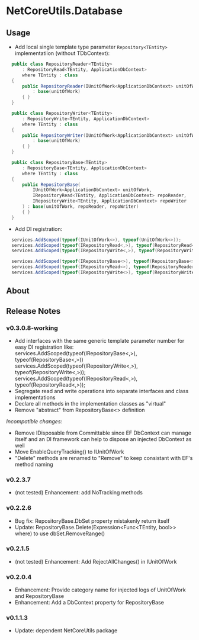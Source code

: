 # NetCoreUtils.Database

## Usage

- Add local single template type parameter `Repository<TEntity>` implementatiion (without TDbContext):

``` c#
  public class RepositoryReader<TEntity>
      : RepositoryRead<TEntity, ApplicationDbContext>
      where TEntity : class
  {
      public RepositoryReader(IUnitOfWork<ApplicationDbContext> unitOfWork)
          : base(unitOfWork)
      { }
  }

  public class RepositoryWriter<TEntity>
      : RepositoryWrite<TEntity, ApplicationDbContext>
      where TEntity : class
  {
      public RepositoryWriter(IUnitOfWork<ApplicationDbContext> unitOfWork)
          : base(unitOfWork)
      { }
  }

  public class RepositoryBase<TEntity>
      : RepositoryBase<TEntity, ApplicationDbContext>
      where TEntity : class
  {
      public RepositoryBase(
          IUnitOfWork<ApplicationDbContext> unitOfWork,
          IRepositoryRead<TEntity, ApplicationDbContext> repoReader,
          IRepositoryWrite<TEntity, ApplicationDbContext> repoWriter
      ) : base(unitOfWork, repoReader, repoWriter)
      { }
  }
```

- Add DI registration:

``` c#
  services.AddScoped(typeof(IUnitOfWork<>), typeof(UnitOfWork<>));
  services.AddScoped(typeof(IRepositoryRead<,>), typeof(RepositoryRead<,>));
  services.AddScoped(typeof(IRepositoryWrite<,>), typeof(RepositoryWrite<,>));

  services.AddScoped(typeof(IRepositoryBase<>), typeof(RepositoryBase<>));
  services.AddScoped(typeof(IRepositoryRead<>), typeof(RepositoryReader<>));
  services.AddScoped(typeof(IRepositoryWrite<>), typeof(RepositoryWriter<>));
```

## About

## Release Notes

### v0.3.0.8-working

- Add interfaces with the same generic template parameter number for easy DI registration like:
  services.AddScoped(typeof(IRepositoryBase<,>), typeof(RepositoryBase<,>))
  services.AddScoped(typeof(IRepositoryWrite<,>), typeof(RepositoryWrite<,>));
  services.AddScoped(typeof(IRepositoryRead<,>), typeof(RepositoryRead<,>));
- Segregate read and write operations into separate interfaces and class implementations
- Declare all methods in the implementation classes as "virtual"
- Remove "abstract" from RepositoryBase<> definition

*Incompatible changes:*

- Remove IDisposable from Committable since EF DbContext can manage itself and an DI framework can help to dispose an injected DbContext as well
- Move EnableQueryTracking() to IUnitOfWork
- "Delete" methods are renamed to "Remove" to keep consistant with EF's method naming

### v0.2.3.7

- (not tested) Enhancement: add NoTracking methods

### v0.2.2.6

- Bug fix: RepositoryBase.DbSet property mistakenly return itself
- Update: RepositoryBase.Delete(Expression<Func<TEntity, bool>> where) to use dbSet.RemoveRange()

### v0.2.1.5

- (not tested) Enhancement: Add RejectAllChanges() in IUnitOfWork

### v0.2.0.4

- Enhancement: Provide category name for injected logs of UnitOfWork and RepositoryBase
- Enhancement: Add a DbContext property for RepositoryBase

### v0.1.1.3

- Update: dependent NetCoreUtils package